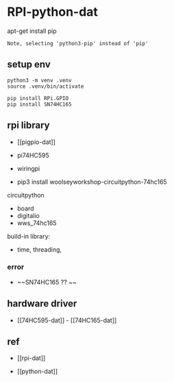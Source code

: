 
# RPI-python-dat

apt-get install pip 

    Note, selecting 'python3-pip' instead of 'pip'



## setup env

    python3 -m venv .venv
    source .venv/bin/activate

    pip install RPi.GPIO
    pip install SN74HC165


## rpi library 

- [[pigpio-dat]]
- pi74HC595

- wiringpi 
- pip3 install woolseyworkshop-circuitpython-74hc165

circuitpython 
- board
- digitalio
- wws_74hc165


build-in library: 
- time, threading, 

### error 

- ~~SN74HC165 ?? ~~


## hardware driver 

- [[74HC595-dat]] - [[74HC165-dat]]


## ref 

- [[rpi-dat]]

- [[python-dat]]